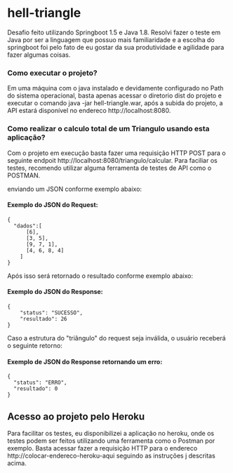 # hell-triangle

Desafio feito utilizando Springboot 1.5 e Java 1.8. Resolvi fazer o teste em Java por ser a linguagem que possuo mais familiaridade
e a escolha do springboot foi pelo fato de eu gostar da sua produtividade e agilidade para fazer algumas coisas.

### Como executar o projeto?
Em uma máquina com o java instalado e devidamente configurado no Path do sistema operacional, 
basta apenas acessar o diretorio dist do projeto e executar o comando java -jar hell-triangle.war, após a subida do projeto, a API
estará disponível no endereco http://localhost:8080.

### Como realizar o calculo total de um Triangulo usando esta aplicação?
  Com o projeto em execução basta fazer uma requisição HTTP POST para o seguinte endpoit http://localhost:8080/triangulo/calcular.
  Para faciliar os testes, recomendo utilizar alguma ferramenta de testes de API como o POSTMAN.
  
  enviando um JSON conforme exemplo abaixo:
  #### Exemplo do JSON do Request:
    {
      "dados":[
          [6],
          [3, 5], 
          [9, 7, 1],
          [4, 6, 8, 4]
        ]
    }

  Após isso será retornado o resultado conforme exemplo abaixo:
  #### Exemplo do JSON do Response:
    {
        "status": "SUCESSO",
        "resultado": 26
    }
    
  Caso a estrutura do "triângulo" do request seja inválida, o usuário receberá o seguinte retorno:
  #### Exemplo de JSON do Response retornando um erro:
    {
      "status": "ERRO",
      "resultado": 0
    }
    
## Acesso ao projeto pelo Heroku
  Para facilitar os testes, eu disponibilizei a aplicação no heroku, onde os testes podem ser feitos utilizando uma ferramenta como o       Postman por exemplo. Basta acessar fazer a requisição HTTP para o endereco http://colocar-endereco-heroku-aqui seguindo as instruções j   descritas acima.
